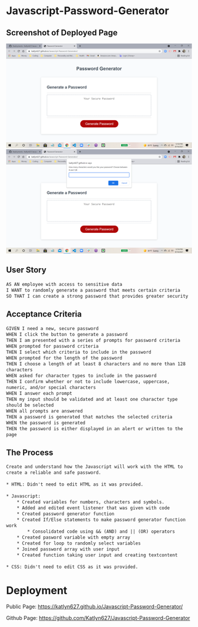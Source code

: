 # Javascript-Password-Generator

## Screenshot of Deployed Page

<img src = "assets\images\Screenshot Pass-Gen1.png">
<img src = "assets\images\Screenshot Pass-Gen2.png">

## User Story

```
AS AN employee with access to sensitive data
I WANT to randomly generate a password that meets certain criteria
SO THAT I can create a strong password that provides greater security
```

## Acceptance Criteria

```
GIVEN I need a new, secure password
WHEN I click the button to generate a password
THEN I am presented with a series of prompts for password criteria
WHEN prompted for password criteria
THEN I select which criteria to include in the password
WHEN prompted for the length of the password
THEN I choose a length of at least 8 characters and no more than 128 characters
WHEN asked for character types to include in the password
THEN I confirm whether or not to include lowercase, uppercase, numeric, and/or special characters
WHEN I answer each prompt
THEN my input should be validated and at least one character type should be selected
WHEN all prompts are answered
THEN a password is generated that matches the selected criteria
WHEN the password is generated
THEN the password is either displayed in an alert or written to the page
```
## The Process

```
Create and understand how the Javascript will work with the HTML to create a reliable and safe password.

* HTML: Didn't need to edit HTML as it was provided.

* Javascript:
    * Created variables for numbers, characters and symbols.
    * Added and edited event listener that was given with code
    * Created password generator function
    * Created If/Else statements to make password generator function work
        * Consolidated code using && (AND) and || (OR) operators
    * Created pasword variable with empty array
    * Created for loop to randomly select variables    
    * Joined password array with user input
    * Created function taking user input and creating textcontent

* CSS: Didn't need to edit CSS as it was provided.
```

# Deployment 

Public Page: https://katlyn627.github.io/Javascript-Password-Generator/

Github Page: https://github.com/Katlyn627/Javascript-Password-Generator
